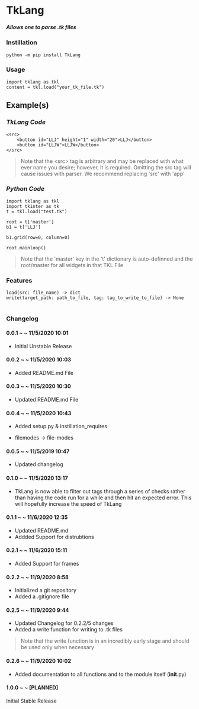 
# TkLang
##### *Allows one to parse .tk files*

### Instillation
    python -m pip install TkLang

### Usage
    import tklang as tkl
    content = tkl.load("your_tk_file.tk")

## Example(s)

### _TkLang Code_
    <src>
        <button id="LLJ" height="1" width="20">LLJ</button>
        <button id="LLJW">LLJW</button>
    </src>
> Note that the <src\> tag is arbitrary and may be replaced with what ever name you desire; however, it is required. Omitting the src tag will cause issues with parser. We recommend replacing 'src' with 'app'
### _Python Code_
    import tklang as tkl
    import tkinter as tk
    t = tkl.load("test.tk")

    root = t['master']
    b1 = t['LLJ']

    b1.grid(row=0, column=0)

    root.mainloop()

> Note that the 'master' key in the 't' dictionary is auto-definned and the root/master for all widgets in that TKL File


### Features
    load(src: file_name) -> dict
    write(target_path: path_to_file, tag: tag_to_write_to_file) -> None

#

### Changelog

#### 0.0.1 ~ ~ 11/5/2020 10:01
* Initial Unstable Release

#### 0.0.2 ~ ~ 11/5/2020 10:03
* Added README.md File

#### 0.0.3 ~ ~ 11/5/2020 10:30
* Updated README.md File

#### 0.0.4 ~ ~ 11/5/2020 10:43
* Added setup.py & instillation_requires

* filemodes -> file-modes

#### 0.0.5 ~ ~ 11/5/2019 10:47
* Updated changelog

#### 0.1.0 ~ ~ 11/5/2020 13:17
* TkLang is now able to filter out tags through a series of checks rather than having the code run for a while and then hit an expected error. This will hopefully increase the speed of TkLang

#### 0.1.1 ~ ~ 11/6/2020 12:35
* Updated README.md
* Addded Support for distrubtions

#### 0.2.1 ~ ~ 11/6/2020 15:11
* Added Support for frames

#### 0.2.2 ~ ~ 11/9/2020 8:58
* Initialized a git repository
* Added a .gitignore file

#### 0.2.5 ~ ~ 11/9/2020 9:44
* Updated Changelog for 0.2.2/5 changes
* Added a write function for writing to .tk files
> Note that the write function is in an incredibly early stage and should be used only when necessary

#### 0.2.6 ~ ~ 11/9/2020 10:02
* Added documentation to all functions and to the module itself (__init__.py)

#### 1.0.0 ~ ~ [PLANNED]
Initial Stable Release